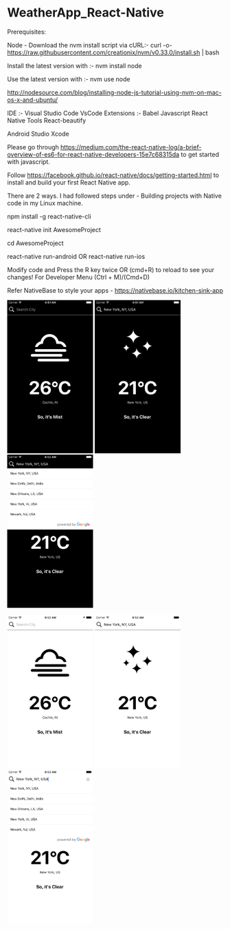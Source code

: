 # WeatherApp_React-Native

Prerequisites:

Node -
Download the nvm install script via cURL:-
curl -o- https://raw.githubusercontent.com/creationix/nvm/v0.33.0/install.sh | bash

Install the latest version with :-  nvm install node

Use the latest version with :-  nvm use node

http://nodesource.com/blog/installing-node-js-tutorial-using-nvm-on-mac-os-x-and-ubuntu/

IDE :- Visual Studio Code
VsCode Extensions :- 
            Babel Javascript
            React Native Tools
            React-beautify

Android Studio
Xcode


Please go through https://medium.com/the-react-native-log/a-brief-overview-of-es6-for-react-native-developers-15e7c68315da 
to get started with javascript.

Follow https://facebook.github.io/react-native/docs/getting-started.html 
to install and build your first React Native app.

There are 2 ways.
I had followed steps under - Building projects with Native code in my Linux machine.

npm install -g react-native-cli

react-native init AwesomeProject

cd AwesomeProject

react-native run-android 
OR
react-native run-ios

Modify code and Press the R key twice OR (cmd+R) to reload to see your changes!
For Developer Menu (Ctrl + M)/(Cmd+D) 

Refer NativeBase to style your apps - https://nativebase.io/kitchen-sink-app


<img src="https://github.com/angitha-das/WeatherApp_React-Native/blob/master/screenshots/Simulator%20Screen%20Shot%20-%20iPhone%206%20-%202018-07-10%20at%2012.21.26.png" width=200px/> <img src="https://github.com/angitha-das/WeatherApp_React-Native/blob/master/screenshots/Simulator%20Screen%20Shot%20-%20iPhone%206%20-%202018-07-10%20at%2012.21.57.png" width=200px/> <img src="https://github.com/angitha-das/WeatherApp_React-Native/blob/master/screenshots/Simulator%20Screen%20Shot%20-%20iPhone%206%20-%202018-07-10%20at%2012.22.02.png" width=200px/>

<img src="https://github.com/angitha-das/WeatherApp_React-Native/blob/master/screenshots/Simulator%20Screen%20Shot%20-%20iPhone%206%20-%202018-07-10%20at%2012.22.45.png" width=200px/> <img src="https://github.com/angitha-das/WeatherApp_React-Native/blob/master/screenshots/Simulator%20Screen%20Shot%20-%20iPhone%206%20-%202018-07-10%20at%2012.22.55.png" width=200px/> <img src="https://github.com/angitha-das/WeatherApp_React-Native/blob/master/screenshots/Simulator%20Screen%20Shot%20-%20iPhone%206%20-%202018-07-10%20at%2012.23.00.png" width=200px/>



